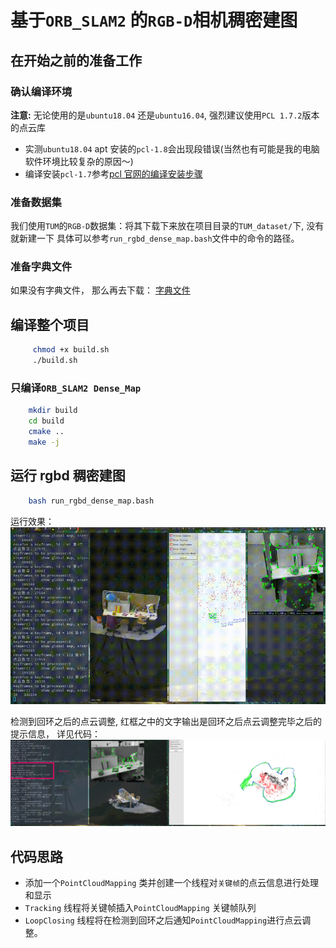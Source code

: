 # 基于`ORB_SLAM2` 的`RGB-D`相机稠密建图

## 在开始之前的准备工作

### 确认编译环境

**注意:** 无论使用的是`ubuntu18.04` 还是`ubuntu16.04`, 强烈建议使用`PCL 1.7.2`版本的点云库

- 实测`ubuntu18.04` apt 安装的`pcl-1.8`会出现段错误(当然也有可能是我的电脑软件环境比较复杂的原因～)
- 编译安装`pcl-1.7`参考[pcl 官网的编译安装步骤](https://github.com/PointCloudLibrary/pcl)

### 准备数据集

我们使用`TUM`的`RGB-D`数据集：将其下载下来放在项目目录的`TUM_dataset/`下, 没有就新建一下
具体可以参考`run_rgbd_dense_map.bash`文件中的命令的路径。

### 准备字典文件

如果没有字典文件， 那么再去下载：
[字典文件](https://github.com/raulmur/ORB_SLAM2)

## 编译整个项目

```bash
     chmod +x build.sh
     ./build.sh
```

### 只编译`ORB_SLAM2 Dense_Map`

```bash
    mkdir build
    cd build
    cmake ..
    make -j
```

## 运行 rgbd 稠密建图

```bash
    bash run_rgbd_dense_map.bash
```

运行效果：
![final](./images/final.gif)

检测到回环之后的点云调整, 红框之中的文字输出是回环之后点云调整完毕之后的提示信息， 详见代码：
![loop](./images/loopclose3.png)

## 代码思路

- 添加一个`PointCloudMapping` 类并创建一个线程对`关键帧`的点云信息进行处理和显示
- `Tracking` 线程将关键帧插入`PointCloudMapping` 关键帧队列
- `LoopClosing` 线程将在检测到回环之后通知`PointCloudMapping`进行点云调整。
